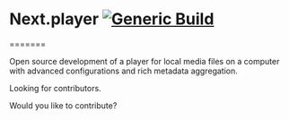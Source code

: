 # Next.player [![Generic Build](https://github.com/tmacharia/next.player/actions/workflows/dotnet.yml/badge.svg)](https://github.com/tmacharia/next.player/actions/workflows/dotnet.yml)
=======

Open source development of a player for local media files on a computer with advanced configurations
and rich metadata aggregation.

Looking for contributors.

Would you like to contribute?

